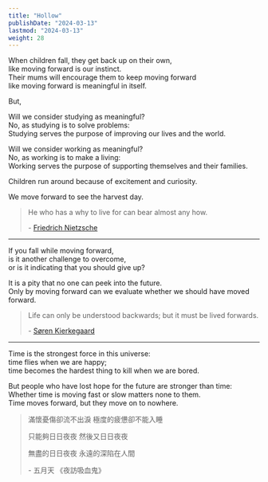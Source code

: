 ```yaml
---
title: "Hollow"
publishDate: "2024-03-13"
lastmod: "2024-03-13"
weight: 28
---
```


When children fall, they get back up on their own,<br/>
like moving forward is our instinct.<br/>
Their mums will encourage them to keep moving forward<br/>
like moving forward is meaningful in itself.<br/>

But,<br/>

Will we consider studying as meaningful?<br/>
No, as studying is to solve problems:<br/>
Studying serves the purpose of improving our lives and the world.<br/>

Will we consider working as meaningful?<br/>
No, as working is to make a living:<br/>
Working serves the purpose of supporting themselves and their families.<br/>

Children run around because of excitement and curiosity.<br/>

We move forward to see the harvest day.<br/>

> He who has a why to live for can bear almost any how.
>
> \- [Friedrich Nietzsche](https://www.goodreads.com/quotes/137-he-who-has-a-why-to-live-for-can-bear)

---

If you fall while moving forward,<br/>
is it another challenge to overcome,<br/>
or is it indicating that you should give up?<br/>

It is a pity that no one can peek into the future.<br/>
Only by moving forward can we evaluate whether we should have moved forward.<br/>

> Life can only be understood backwards; but it must be lived forwards.
>
> \- [Søren Kierkegaard](https://www.goodreads.com/quotes/6812-life-can-only-be-understood-backwards-but-it-must-be)

---

Time is the strongest force in this universe:<br/>
time flies when we are happy;<br/>
time becomes the hardest thing to kill when we are bored.<br/>

But people who have lost hope for the future are stronger than time:<br/>
Whether time is moving fast or slow matters none to them.<br/>
Time moves forward, but they move on to nowhere.<br/>

> 滿懷憂傷卻流不出淚 極度的疲憊卻不能入睡
>
> 只能夠日日夜夜 然後又日日夜夜
>
> 無盡的日日夜夜 永遠的深陷在人間
>
> \- 五月天 《夜訪吸血鬼》
